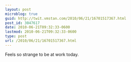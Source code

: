 ```yaml
---
layout: post
microblog: true
guid: http://twit.vmstan.com/2010/06/21/16701517367.html
post_id: 3047617
date: 2010-06-21T09:32:33-0600
lastmod: 2010-06-21T09:32:33-0600
type: post
url: /2010/06/21/16701517367.html
---
```

Feels so strange to be at work today.
